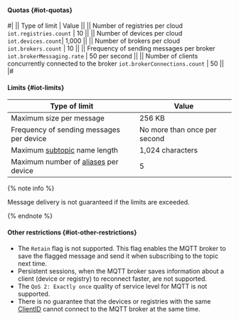 #### Quotas {#iot-quotas}

#|
|| Type of limit | Value ||
|| Number of registries per cloud 
`iot.registries.count` | 10 ||
|| Number of devices per cloud 
`iot.devices.count`| 1,000 ||
|| Number of brokers per cloud 
`iot.brokers.count` | 10 ||
|| Frequency of sending messages per broker 
`iot.brokerMessaging.rate` | 50 per second ||
|| Number of clients concurrently connected to the broker 
`iot.brokerConnections.count` | 50 ||
|#


#### Limits {#iot-limits}

Type of limit | Value
----- | -----
Maximum size per message | 256 KB
Frequency of sending messages per device | No more than once per second
Maximum [subtopic](../iot-core/concepts/topic/subtopic.md) name length | 1,024 characters
Maximum number of [aliases](../iot-core/concepts/topic/usage.md#aliases) per device | 5

{% note info %}

Message delivery is not guaranteed if the limits are exceeded.

{% endnote %}


#### Other restrictions {#iot-other-restrictions}

* The `Retain` flag is not supported. This flag enables the MQTT broker to save the flagged message and send it when subscribing to the topic next time.
* Persistent sessions, when the MQTT broker saves information about a client (device or registry) to reconnect faster, are not supported.
* The `QoS 2: Exactly once` quality of service level for MQTT is not supported.
* There is no guarantee that the devices or registries with the same [ClientID](https://docs.oasis-open.org/mqtt/mqtt/v3.1.1/mqtt-v3.1.1.html#_Toc385349242) cannot connect to the MQTT broker at the same time.
